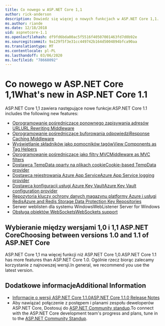 ```yaml
---
title: Co nowego w ASP.NET Core 1,1
author: rick-anderson
description: Dowiedz się więcej o nowych funkcjach w ASP.NET Core 1,1.
ms.author: riande
ms.date: 12/18/2018
uid: aspnetcore-1.1
ms.openlocfilehash: df9fd6bda00ac5f5516f40507001463fd7d0b92e
ms.sourcegitcommit: 9a129f5f3e31cc449742b164d5004894bfca90aa
ms.translationtype: MT
ms.contentlocale: pl-PL
ms.lasthandoff: 03/06/2020
ms.locfileid: "78668092"
---
```

# <a name="whats-new-in-aspnet-core-11"></a><span data-ttu-id="8dd78-103">Co nowego w ASP.NET Core 1,1</span><span class="sxs-lookup"><span data-stu-id="8dd78-103">What's new in ASP.NET Core 1.1</span></span>

<span data-ttu-id="8dd78-104">ASP.NET Core 1,1 zawiera następujące nowe funkcje:</span><span class="sxs-lookup"><span data-stu-id="8dd78-104">ASP.NET Core 1.1 includes the following new features:</span></span>

- [<span data-ttu-id="8dd78-105">Oprogramowanie pośredniczące ponownego zapisywania adresów URL</span><span class="sxs-lookup"><span data-stu-id="8dd78-105">URL Rewriting Middleware</span></span>](xref:fundamentals/url-rewriting)
- [<span data-ttu-id="8dd78-106">Oprogramowanie pośredniczące buforowania odpowiedzi</span><span class="sxs-lookup"><span data-stu-id="8dd78-106">Response Caching Middleware</span></span>](xref:performance/caching/middleware)
- [<span data-ttu-id="8dd78-107">Wyświetlanie składników jako pomocników tagów</span><span class="sxs-lookup"><span data-stu-id="8dd78-107">View Components as Tag Helpers</span></span>](xref:mvc/views/view-components#invoking-a-view-component-as-a-tag-helper)
- [<span data-ttu-id="8dd78-108">Oprogramowanie pośredniczące jako filtry MVC</span><span class="sxs-lookup"><span data-stu-id="8dd78-108">Middleware as MVC filters</span></span>](xref:mvc/controllers/filters#using-middleware-in-the-filter-pipeline)
- [<span data-ttu-id="8dd78-109">Dostawca TempData oparty na plikach cookie</span><span class="sxs-lookup"><span data-stu-id="8dd78-109">Cookie-based TempData provider</span></span>](xref:fundamentals/app-state#tempdata)
- [<span data-ttu-id="8dd78-110">Dostawca rejestrowania Azure App Service</span><span class="sxs-lookup"><span data-stu-id="8dd78-110">Azure App Service logging provider</span></span>](xref:fundamentals/logging/index#azure-app-service-provider)
- [<span data-ttu-id="8dd78-111">Dostawca konfiguracji usługi Azure Key Vault</span><span class="sxs-lookup"><span data-stu-id="8dd78-111">Azure Key Vault configuration provider</span></span>](xref:security/key-vault-configuration)
- [<span data-ttu-id="8dd78-112">Repozytoria kluczy ochrony danych magazynu platformy Azure i usługi Redis</span><span class="sxs-lookup"><span data-stu-id="8dd78-112">Azure and Redis Storage Data Protection Key Repositories</span></span>](xref:security/data-protection/implementation/key-storage-providers)
- <span data-ttu-id="8dd78-113">Serwer weblisten dla systemu Windows</span><span class="sxs-lookup"><span data-stu-id="8dd78-113">WebListener Server for Windows</span></span>
- [<span data-ttu-id="8dd78-114">Obsługa obiektów WebSockets</span><span class="sxs-lookup"><span data-stu-id="8dd78-114">WebSockets support</span></span>](xref:fundamentals/websockets)

## <a name="choosing-between-versions-10-and-11-of-aspnet-core"></a><span data-ttu-id="8dd78-115">Wybieranie między wersjami 1,0 i 1,1 ASP.NET Core</span><span class="sxs-lookup"><span data-stu-id="8dd78-115">Choosing between versions 1.0 and 1.1 of ASP.NET Core</span></span>

<span data-ttu-id="8dd78-116">ASP.NET Core 1,1 ma więcej funkcji niż ASP.NET Core 1,0.</span><span class="sxs-lookup"><span data-stu-id="8dd78-116">ASP.NET Core 1.1 has more features than ASP.NET Core 1.0.</span></span> <span data-ttu-id="8dd78-117">Ogólnie rzecz biorąc zalecamy korzystanie z najnowszej wersji.</span><span class="sxs-lookup"><span data-stu-id="8dd78-117">In general, we recommend you use the latest version.</span></span>

## <a name="additional-information"></a><span data-ttu-id="8dd78-118">Dodatkowe informacje</span><span class="sxs-lookup"><span data-stu-id="8dd78-118">Additional Information</span></span>

- [<span data-ttu-id="8dd78-119">Informacje o wersji ASP.NET Core 1.1.0</span><span class="sxs-lookup"><span data-stu-id="8dd78-119">ASP.NET Core 1.1.0 Release Notes</span></span>](https://github.com/dotnet/aspnetcore/releases/tag/1.1.0)
- <span data-ttu-id="8dd78-120">Aby nawiązać połączenie z postępem i planami zespołu deweloperów ASP.NET Core, Dostosuj do [ASP.NET Community standup](https://live.asp.net/).</span><span class="sxs-lookup"><span data-stu-id="8dd78-120">To connect with the ASP.NET Core development team's progress and plans, tune in to the [ASP.NET Community Standup](https://live.asp.net/).</span></span>
